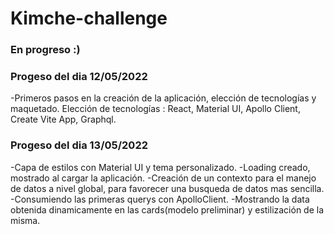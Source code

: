 # Kimche-challenge


### En progreso :) 

### Progeso del dia 12/05/2022
-Primeros pasos en la creación de la aplicación, elección de tecnologías y maquetado.
Elección de tecnologías :
React, Material UI, Apollo Client, Create Vite App, Graphql.

### Progeso del dia 13/05/2022 
-Capa de estilos con Material UI y tema personalizado.
-Loading creado, mostrado al cargar la aplicación.
-Creación de un contexto para el manejo de datos a nivel global, para favorecer una busqueda de datos mas sencilla.
-Consumiendo las primeras querys con ApolloClient.
-Mostrando la data obtenida dinamicamente en las cards(modelo preliminar) y estilización de la misma.

